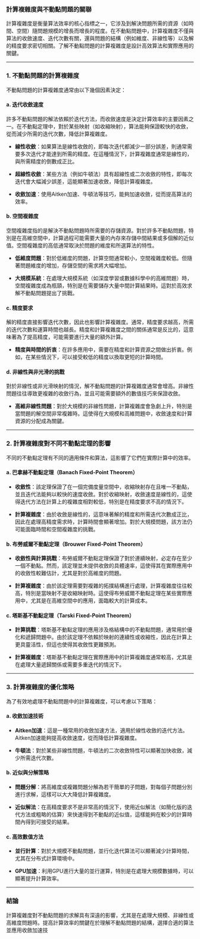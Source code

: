 ### **計算複雜度與不動點問題的關聯**

計算複雜度是衡量算法效率的核心指標之一，它涉及到解決問題所需的資源（如時間、空間）隨問題規模的增長而增長的程度。在不動點問題中，計算複雜度不僅與算法的收斂速度、迭代次數有關，還與問題的結構（例如維度、非線性等）以及解的精度要求密切相關。了解不動點問題的計算複雜度是設計高效算法和實際應用的關鍵。

---

### **1. 不動點問題的計算複雜度**

不動點問題的計算複雜度通常由以下幾個因素決定：

#### **a. 迭代收斂速度**

許多不動點問題的解法依賴於迭代方法，而收斂速度是決定計算效率的主要因素之一。在不動點定理中，對於某些映射（如收縮映射），算法能夠保證較快的收斂，從而減少所需的迭代次數，降低計算複雜度。

- **線性收斂**：如果算法是線性收斂的，即每次迭代都減少一部分誤差，則通常需要多次迭代才能達到所需的精度。在這種情況下，計算複雜度通常是線性的，與所需精度的倒數成正比。
  
- **超線性收斂**：某些方法（例如牛頓法）具有超線性或二次收斂的特性，即每次迭代會大幅減少誤差，這能顯著加速收斂，降低計算複雜度。

- **收斂加速**：使用Aitken加速、牛頓法等技巧，能夠加速收斂，從而提高算法的效率。

#### **b. 空間複雜度**

空間複雜度指的是解決不動點問題時所需要的存儲資源。對於許多不動點問題，特別是在高維空間中，計算過程可能需要大量的內存來存儲中間結果或多個解的近似值。空間複雜度的高低通常取決於問題的維度和所選算法的特性。

- **低維度問題**：對於低維度的問題，計算空間通常較小，空間複雜度較低。但隨著問題維度的增加，存儲空間的需求將大幅增加。
  
- **大規模系統**：在處理大規模系統（如深度學習或數據科學中的高維問題）時，空間複雜度成為瓶頸，特別是在需要儲存大量中間計算結果時。這對於高效求解不動點問題提出了挑戰。

#### **c. 精度要求**

解的精度直接影響迭代次數，因此也影響計算複雜度。通常，精度要求越高，所需的迭代次數和運算時間也越長。精度和計算複雜度之間的關係通常是反比的，這意味著為了提高精度，可能需要進行大量的額外計算。

- **精度與時間的折衷**：在許多應用中，需要在精度和計算資源之間做出折衷。例如，在某些情況下，可以接受較低的精度以換取更短的計算時間。

#### **d. 非線性與非光滑的挑戰**

對於非線性或非光滑映射的情況，解不動點問題的計算複雜度通常會增高。非線性問題往往導致更複雜的收斂行為，並且可能需要額外的數值技巧來保證收斂。

- **高維非線性問題**：對於大規模的非線性問題，計算複雜度會急劇上升，特別是當問題的解空間非常複雜時。這使得在大規模和高維問題中，收斂速度和計算資源的分配成為關鍵。

---

### **2. 計算複雜度對不同不動點定理的影響**

不同的不動點定理有不同的適用條件和算法，這影響了它們在實際計算中的效率。

#### **a. 巴拿赫不動點定理（Banach Fixed-Point Theorem）**

- **收斂性**：該定理保證了在一個完備度量空間中，收縮映射存在且唯一不動點，並且迭代法能夠以較快的速度收斂。對於收縮映射，收斂速度是線性的，這使得迭代方法在計算上的複雜度相對較低，特別是在精度要求不高的情況下。

- **計算複雜度**：由於收斂是線性的，這意味著解的精度和所需迭代次數成正比，因此在處理高精度需求時，計算時間會顯著增加。對於大規模問題，該方法仍可能面臨時間和空間複雜度的挑戰。

#### **b. 布勞威爾不動點定理（Brouwer Fixed-Point Theorem）**

- **收斂性與計算挑戰**：布勞威爾不動點定理保證了對於連續映射，必定存在至少一個不動點。然而，該定理並未提供收斂的具體速率，這使得其在實際應用中的收斂性較難估計，尤其是對於高維度的問題。

- **計算複雜度**：由於該定理需要對複雜的拓撲結構進行處理，計算複雜度往往較高，特別是當映射不是收縮映射時。這使得布勞威爾不動點定理在某些實際應用中，尤其是在高維空間中的應用，面臨較大的計算成本。

#### **c. 塔斯基不動點定理（Tarski Fixed-Point Theorem）**

- **計算挑戰**：塔斯基不動點定理的應用涉及格結構中的不動點問題，通常用於優化和遞歸問題中。由於該定理不依賴於映射的連續性或收縮性，因此在計算上更具靈活性，但這也使得其收斂性更難預測。

- **計算複雜度**：塔斯基不動點定理在實際應用中的計算複雜度通常較高，尤其是在處理大量遞歸關係或需要多重迭代的情況下。

---

### **3. 計算複雜度的優化策略**

為了有效地處理不動點問題中的計算複雜度，可以考慮以下策略：

#### **a. 收斂加速技術**

- **Aitken加速**：這是一種常用的收斂加速方法，適用於線性收斂的迭代方法。Aitken加速能夠提高收斂速度，從而降低計算複雜度。

- **牛頓法**：對於某些非線性問題，牛頓法的二次收斂特性可以顯著加快收斂，減少所需迭代次數。

#### **b. 近似與分解策略**

- **問題分解**：將高維度或複雜問題分解為若干簡單的子問題，對每個子問題分別進行求解，這樣可以大大降低計算複雜度。

- **近似解法**：在高精度要求不是非常高的情況下，使用近似解法（如簡化版的迭代方法或粗略的估算）來快速得到不動點的近似值，這樣能夠在較少的計算時間內得到可接受的結果。

#### **c. 高效數值方法**

- **並行計算**：對於大規模不動點問題，並行化迭代算法可以顯著減少計算時間，尤其在分布式計算環境中。

- **GPU加速**：利用GPU進行大量的並行運算，特別是在處理大規模數據時，可以顯著提升計算效率。

---

### **結論**

計算複雜度對不動點問題的求解具有深遠的影響，尤其是在處理大規模、非線性或高維度問題時。提高計算效率的關鍵在於理解不動點問題的結構，選擇合適的算法並應用收斂加速技